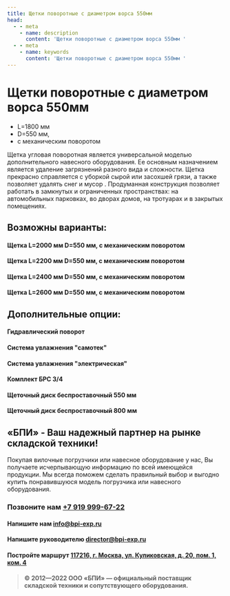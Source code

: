 ```yaml
---
title: Щетки поворотные с диаметром ворса 550мм
head:
  - - meta
    - name: description
      content: 'Щетки поворотные с диаметром ворса 550мм '
  - - meta
    - name: keywords 
      content: 'Щетки поворотные с диаметром ворса 550мм '
---
```


# Щетки поворотные с диаметром ворса 550мм

- L=1800 мм
- D=550 мм,
- с механическим поворотом

Щетка угловая поворотная является универсальной моделью дополнительного навесного оборудования. Ее основным назначением является удаление загрязнений разного вида и сложности. Щетка прекрасно справляется с уборкой сырой или засохшей грязи, а также позволяет удалять снег и мусор . Продуманная конструкция позволяет работать в замкнутых и ограниченных пространствах: на автомобильных парковках, во дворах домов, на тротуарах и в закрытых помещениях.

## Возможны варианты:
#### Щетка L=2000 мм D=550 мм, с механическим поворотом
#### Щетка L=2200 мм D=550 мм, с механическим поворотом
#### Щетка L=2400 мм D=550 мм, с механическим поворотом
#### Щетка L=2600 мм D=550 мм, с механическим поворотом


## Дополнительные опции:

#### Гидравлический поворот
#### Система увлажнения "самотек"
#### Система увлажнения "электрическая"
#### Комплект БРС 3/4
#### Щеточный диск беспроставочный 550 мм
#### Щеточный диск беспроставочный 800 мм 



## «БПИ» - Ваш надежный партнер на рынке складской техники!

Покупая вилочные погрузчики или навесное оборудование у нас, Вы получаете исчерпывающую информацию по всей имеющейся продукции. Мы всегда поможем сделать правильный выбор и выгодно купить понравившуюся модель погрузчика или навесного оборудования.


### Позвоните нам <a href="tel:+79199996722">+7 919 999-67-22</a>

#### Напишите нам <a href="mailto:info@bpi-exp.ru">info@bpi-exp.ru</a>

#### Напишите руководителю <a href="mailto:director@bpi-exp.ru">director@bpi-exp.ru</a>

#### Постройте маршрут <a href="https://yandex.ru/maps/213/moscow/?from=api-maps&ll=37.560718%2C55.567506&mode=routes&origin=jsapi_2_1_79&rtext=~55.567988%2C37.560664&rtt=mt&ruri=~&z=19">117216, г. Москва, ул. Куликовская, д. 20, пом. 1, ком. 4</a>

> **© 2012—2022 ООО «БПИ» — официальный поставщик складской техники и сопутствующего оборудования.**
